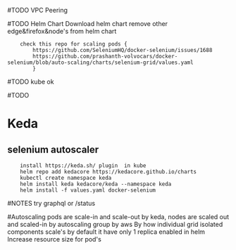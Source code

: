 #TODO   VPC Peering
        

#TODO   Helm Chart
        Download helm chart
        remove other edge&firefox&node's from helm chart

        check this repo for scaling pods {
            https://github.com/SeleniumHQ/docker-selenium/issues/1688
            https://github.com/prashanth-volvocars/docker-selenium/blob/auto-scaling/charts/selenium-grid/values.yaml
            }

#TODO   kube  ok
        
#TODO        
# Keda 
## selenium autoscaler 
        install https://keda.sh/ plugin  in kube
        helm repo add kedacore https://kedacore.github.io/charts
        kubectl create namespace keda
        helm install keda kedacore/keda --namespace keda
        helm install -f values.yaml docker-selenium


#NOTES
        try graphql  or /status

#Autoscaling
        pods are scale-in and scale-out by keda,
        nodes are scaled out and scaled-in by autoscaling group by aws
        By how individual grid isolated components scale's by default it have only 1 replica enabled in helm
        Increase resource size for pod's

